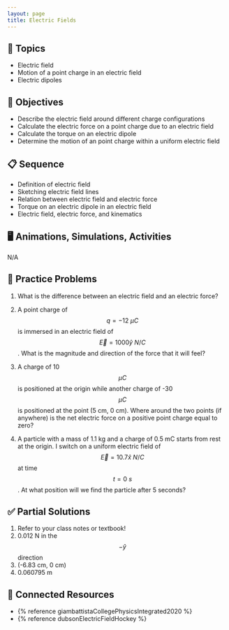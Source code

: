 ```yaml
---
layout: page
title: Electric Fields
---
```


## 🔖 Topics

* Electric field
* Motion of a point charge in an electric field
* Electric dipoles

## 🎯 Objectives

* Describe the electric field around different charge configurations
* Calculate the electric force on a point charge due to an electric field
* Calculate the torque on an electric dipole
* Determine the motion of an point charge within a uniform electric field

## 📋 Sequence

* Definition of electric field
* Sketching electric field lines
* Relation between electric field and electric force
* Torque on an electric dipole in an electric field
* Electric field, electric force, and kinematics

## 🖥️ Animations, Simulations, Activities

N/A

## 📝 Practice Problems

1. What is the difference between an electric field and an electric force?

1. A point charge of $$q = -12 \: \mu C$$ is immersed in an electric field of $$\vec{E} = 1000 \hat{y} \: N/C$$. What is the magnitude and direction of the force that it will feel?

1. A charge of 10 $$\mu C$$ is positioned at the origin while another charge of -30 $$\mu C$$ is positioned at the point (5 cm, 0 cm). Where around the two points (if anywhere) is the net electric force on a positive point charge equal to zero?

1. A particle with a mass of 1.1 kg and a charge of 0.5 mC starts from rest at the origin. I switch on a uniform electric field of $$\vec{E} = 10.7 \hat{x} \: N/C$$ at time $$t = 0 \: s$$. At what position will we find the particle after 5 seconds?

## ✅ Partial Solutions

1. Refer to your class notes or textbook!
1. 0.012 N in the $$-\hat{y}$$ direction
1. (-6.83 cm, 0 cm)
1. 0.060795 m

## 📘 Connected Resources

* {% reference giambattistaCollegePhysicsIntegrated2020 %}
* {% reference dubsonElectricFieldHockey %}
